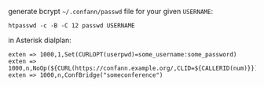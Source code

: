 generate bcrypt `~/.confann/passwd` file for your given `USERNAME`:

`htpasswd -c -B -C 12 passwd USERNAME`

in Asterisk dialplan:
```
exten => 1000,1,Set(CURLOPT(userpwd)=some_username:some_password)
exten => 1000,n,NoOp(${CURL(https://confann.example.org/,CLID=${CALLERID(num)}})
exten => 1000,n,ConfBridge("someconference")


